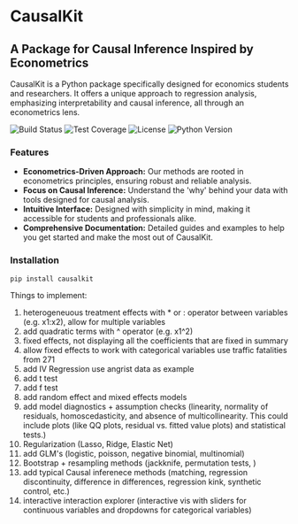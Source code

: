 # CausalKit

## A Package for Causal Inference Inspired by Econometrics

CausalKit is a Python package specifically designed for economics students and researchers. It offers a unique approach to regression analysis, emphasizing interpretability and causal inference, all through an econometrics lens.

![Build Status](https://img.shields.io/badge/build-passing-brightgreen.svg)
![Test Coverage](https://img.shields.io/badge/coverage-100-brightgreen.svg)
![License](https://img.shields.io/badge/license-MIT-blue.svg)
![Python Version](https://img.shields.io/badge/python-3.89+-blue.svg)
### Features

- **Econometrics-Driven Approach:** Our methods are rooted in econometrics principles, ensuring robust and reliable analysis.
- **Focus on Causal Inference:** Understand the 'why' behind your data with tools designed for causal analysis.
- **Intuitive Interface:** Designed with simplicity in mind, making it accessible for students and professionals alike.
- **Comprehensive Documentation:** Detailed guides and examples to help you get started and make the most out of CausalKit.

### Installation

```bash
pip install causalkit
```

Things to implement:

1. heterogeneuous treatment effects with * or : operator between variables (e.g. x1:x2), allow for multiple variables
2. add quadratic terms with ^ operator (e.g. x1^2)
2. fixed effects, not displaying all the coefficients that are fixed in summary
3. allow fixed effects to work with categorical variables use traffic fatalities from 271
4. add IV Regression use angrist data as example
5. add t test
6. add f test
7. add random effect and mixed effects models
8. add model diagnostics + assumption checks (linearity, normality of residuals, homoscedasticity, and absence of multicollinearity. This could include plots (like QQ plots, residual vs. fitted value plots) and statistical tests.)
9. Regularization (Lasso, Ridge, Elastic Net)
10. add GLM's (logistic, poisson, negative binomial, multinomial)
11. Bootstrap + resampling methods (jackknife, permutation tests, )
12. add typical Causal inferenece methods (matching, regression discontinuity, difference in differences,  regression kink, synthetic control, etc.)
13. interactive interaction explorer (interactive vis with sliders for continuous variables and dropdowns for categorical variables)
